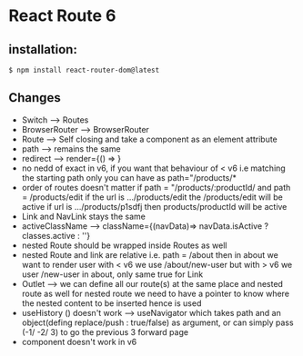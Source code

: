 # React Route 6
## installation: 
`$ npm install react-router-dom@latest`

## Changes
* Switch --> Routes
* BrowserRouter --> BrowserRouter
* Route --> Self closing and take a component as an element attribute 
* path --> remains the same
* redirect --> render={() => <Navigate to="/" />}
* no nedd of exact in v6, if you want that behaviour of < v6 i.e matching the starting path only  you can have as path="/products/*
* order of routes doesn't matter if path = "/products/:productId/ and path = /products/edit if the url is .../products/edit the /products/edit will be active if url is .../products/p1sdfj then products/productId will be active
* Link and NavLink stays the same
* activeClassName --> className={(navData)=> navData.isActive ? classes.active : ''}
* nested Route should be wrapped inside Routes as well
* nested Route and link are relative i.e.  path = /about then in about we want to render user with < v6 we use  /about/new-user but with > v6 we user /new-user in about, only same true for Link
* Outlet --> we can define all our route(s) at the same place and nested route as well for nested route we need to have a pointer to know where the nested content to be inserted hence <outlet /> is used
* useHistory () doesn't work --> useNavigator which takes path and an object(defing replace/push : true/false) as argument, or can simply pass (-1/ -2/ 3) to go the previous 3 forward page
* <Prompt/> component doesn't work in v6 

